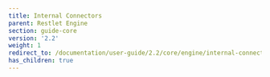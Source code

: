 ```yaml
---
title: Internal Connectors
parent: Restlet Engine
section: guide-core
version: '2.2'
weight: 1
redirect_to: /documentation/user-guide/2.2/core/engine/internal-connectors/overview
has_children: true
---
```

